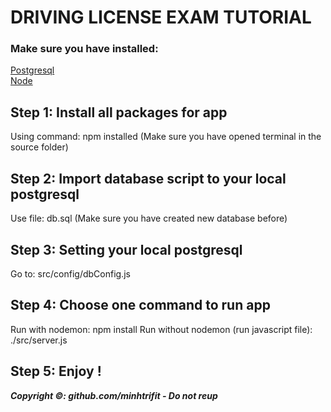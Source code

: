 # DRIVING LICENSE EXAM TUTORIAL

### Make sure you have installed:
[Postgresql](https://www.postgresql.org)<br>
[Node](https://nodejs.org/en/)

## Step 1: Install all packages for app
Using command: npm installed (Make sure you have opened terminal in the source folder)

## Step 2: Import database script to your local postgresql
Use file: db.sql (Make sure you have created new database before)

## Step 3: Setting your local postgresql
Go to: src/config/dbConfig.js

## Step 4: Choose one command to run app
Run with nodemon: npm install
Run without nodemon (run javascript file): ./src/server.js

## Step 5: Enjoy !

***Copyright ©: github.com/minhtrifit - Do not reup***